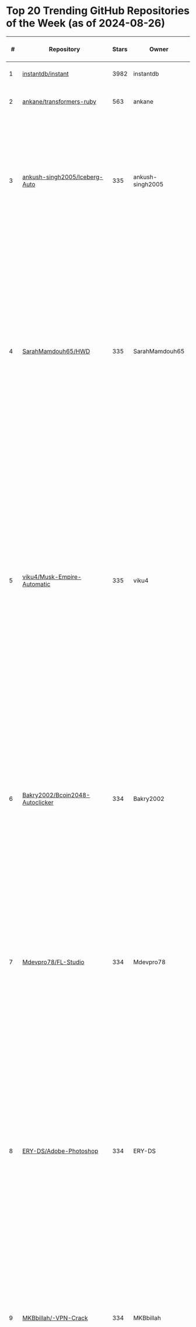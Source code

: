 # Top 20 Trending GitHub Repositories of the Week (as of 2024-08-26)

| # | Repository | Stars | Owner | Avatar | Description | Topics | URL | Created At | Updated At | Pushed At | Git URL | SSH URL | Clone URL | SVN URL | Homepage | Size | Language | Forks Count | Open Issues Count | Default Branch | License |
|---|------------|-------|-------|--------|-------------|--------|-----|------------|------------|-----------|---------|---------|-----------|---------|----------|------|----------|--------------|-------------------|----------------|---------|
| 1 | [instantdb/instant](https://github.com/instantdb/instant) | 3982 | instantdb | ![instantdb's avatar](https://avatars.githubusercontent.com/u/110921262?v=4) | The realtime client-side database | No topics | [https://github.com/instantdb/instant](https://github.com/instantdb/instant) | 2024-08-19T21:53:42Z | 2024-08-26T03:59:36Z | 2024-08-26T03:42:09Z | git://github.com/instantdb/instant.git | git@github.com:instantdb/instant.git | https://github.com/instantdb/instant.git | https://github.com/instantdb/instant | https://instantdb.com | 3609 | Clojure | 88 | 15 | main | Apache License 2.0 |
| 2 | [ankane/transformers-ruby](https://github.com/ankane/transformers-ruby) | 563 | ankane | ![ankane's avatar](https://avatars.githubusercontent.com/u/220358?v=4) | State-of-the-art transformers for Ruby | No topics | [https://github.com/ankane/transformers-ruby](https://github.com/ankane/transformers-ruby) | 2024-08-19T18:41:02Z | 2024-08-26T02:43:42Z | 2024-08-20T02:01:47Z | git://github.com/ankane/transformers-ruby.git | git@github.com:ankane/transformers-ruby.git | https://github.com/ankane/transformers-ruby.git | https://github.com/ankane/transformers-ruby | No homepage | 108 | Ruby | 4 | 2 | master | Apache License 2.0 |
| 3 | [ankush-singh2005/Iceberg-Auto](https://github.com/ankush-singh2005/Iceberg-Auto) | 335 | ankush-singh2005 | ![ankush-singh2005's avatar](https://avatars.githubusercontent.com/u/119112478?v=4) | Autofarm bot for Iceberg  | iceberg-auto-bot, iceberg-auto-farm, iceberg-autobot, iceberg-autoclicker, iceberg-autofarm, iceberg-autofarm-bot, iceberg-autofarming, iceberg-bot, iceberg-bot-auto, iceberg-clicker | [https://github.com/ankush-singh2005/Iceberg-Auto](https://github.com/ankush-singh2005/Iceberg-Auto) | 2024-08-25T21:20:15Z | 2024-08-26T02:55:22Z | 2024-08-25T21:22:52Z | git://github.com/ankush-singh2005/Iceberg-Auto.git | git@github.com:ankush-singh2005/Iceberg-Auto.git | https://github.com/ankush-singh2005/Iceberg-Auto.git | https://github.com/ankush-singh2005/Iceberg-Auto | No homepage | 1 | No language specified | 0 | 0 | main | No license |
| 4 | [SarahMamdouh65/HWD](https://github.com/SarahMamdouh65/HWD) | 335 | SarahMamdouh65 | ![SarahMamdouh65's avatar](https://avatars.githubusercontent.com/u/124041483?v=4) | No description | hacksf, hardware-id-changer, hardware-id-spoof, hwid, hwid-banned, hwid-bypass, hwid-changer, hwid-changer-game, hwid-new, hwid-pc, hwid-spoof, hwid-spoofer-for-apex-legends, hwid-spoofer-for-cod-mw, hwid-spoofer-for-escape-from-tarkov, hwid-spoofer-for-fortnite, hwid-spoofer-for-windows-10, hwid-spoofer-for-windows-11, hwid-windows, hwidspoofer | [https://github.com/SarahMamdouh65/HWD](https://github.com/SarahMamdouh65/HWD) | 2024-08-25T20:45:44Z | 2024-08-26T02:55:33Z | 2024-08-25T20:54:33Z | git://github.com/SarahMamdouh65/HWD.git | git@github.com:SarahMamdouh65/HWD.git | https://github.com/SarahMamdouh65/HWD.git | https://github.com/SarahMamdouh65/HWD | No homepage | 45 | No language specified | 0 | 0 | main | No license |
| 5 | [viku4/Musk-Empire-Automatic](https://github.com/viku4/Musk-Empire-Automatic) | 335 | viku4 | ![viku4's avatar](https://avatars.githubusercontent.com/u/105961251?v=4) | No description | musk-empire, musk-empire-auto, musk-empire-auto-bot, musk-empire-bot, musk-empire-bot-auto, musk-empire-bot-clicker, musk-empire-clicker, musk-empire-coin, musk-empire-github, musk-empire-kombo, muskempire-autofarm, muskempire-autofarm-bot, muskempire-bot, muskempire-clicker, muskempire-combo, muskempire-farm-bot, muskempire-farmbot, muskempire-kombo, muskempirebot | [https://github.com/viku4/Musk-Empire-Automatic](https://github.com/viku4/Musk-Empire-Automatic) | 2024-08-25T20:57:32Z | 2024-08-26T02:55:25Z | 2024-08-25T21:01:23Z | git://github.com/viku4/Musk-Empire-Automatic.git | git@github.com:viku4/Musk-Empire-Automatic.git | https://github.com/viku4/Musk-Empire-Automatic.git | https://github.com/viku4/Musk-Empire-Automatic | No homepage | 14 | No language specified | 0 | 0 | main | No license |
| 6 | [Bakry2002/Bcoin2048-Autoclicker](https://github.com/Bakry2002/Bcoin2048-Autoclicker) | 334 | Bakry2002 | ![Bakry2002's avatar](https://avatars.githubusercontent.com/u/103038473?v=4) | bcoin2048 bcoin2048-bot bcoin2048-auto-farm bcoin2048-telegram-bot bcoin2048-scripts bcoin2048-telegram bcoin2048-latest-version bcoin2048-auto-tap bcoin2048-tg bcoin2048-bot-auto autoclicker autoclicker-for-games autoclickers autoclicker-gamee free download | autoclicker, autoclicker-for-games, autoclicker-gamee, autoclickers, bcoin2048, bcoin2048-auto-farm, bcoin2048-auto-tap, bcoin2048-bot, bcoin2048-bot-auto, bcoin2048-latest-version, bcoin2048-scripts, bcoin2048-telegram, bcoin2048-telegram-bot, bcoin2048-tg, download, free | [https://github.com/Bakry2002/Bcoin2048-Autoclicker](https://github.com/Bakry2002/Bcoin2048-Autoclicker) | 2024-08-25T21:10:53Z | 2024-08-26T02:52:03Z | 2024-08-25T21:11:11Z | git://github.com/Bakry2002/Bcoin2048-Autoclicker.git | git@github.com:Bakry2002/Bcoin2048-Autoclicker.git | https://github.com/Bakry2002/Bcoin2048-Autoclicker.git | https://github.com/Bakry2002/Bcoin2048-Autoclicker | No homepage | 2 | No language specified | 0 | 0 | main | No license |
| 7 | [Mdevpro78/FL-Studio](https://github.com/Mdevpro78/FL-Studio) | 334 | Mdevpro78 | ![Mdevpro78's avatar](https://avatars.githubusercontent.com/u/52831603?v=4) | flstudio flstudio21 flstudio-free flstudio20 flstudio-download flstudio-2024 flstudio-2023 flstudio-vst flstudio2023-hack flstudio-hack beat beatmaker free download easyacces beats productio | beat, beatmaker, beats, download, easyacces, flstudio, flstudio-2023, flstudio-2024, flstudio-download, flstudio-free, flstudio-hack, flstudio-vst, flstudio20, flstudio2023-hack, flstudio21, free, production | [https://github.com/Mdevpro78/FL-Studio](https://github.com/Mdevpro78/FL-Studio) | 2024-08-25T20:59:59Z | 2024-08-26T02:55:40Z | 2024-08-25T21:00:21Z | git://github.com/Mdevpro78/FL-Studio.git | git@github.com:Mdevpro78/FL-Studio.git | https://github.com/Mdevpro78/FL-Studio.git | https://github.com/Mdevpro78/FL-Studio | No homepage | 2 | No language specified | 0 | 0 | main | No license |
| 8 | [ERY-DS/Adobe-Photoshop](https://github.com/ERY-DS/Adobe-Photoshop) | 334 | ERY-DS | ![ERY-DS's avatar](https://avatars.githubusercontent.com/u/80834661?v=4) | photoshop adobe-illustrator adobe adobe-photoshop adobe-after-effects photoshop-cc adobe-illustrator-cc adobe-premiere-pro photoshop-editor photoshop-free photoshop-2023-download adobe-premiere-pro-2023 photoshop-2023 photoshop-download adobe-premiere-pro-2023-free photoshop-generative-ai | adobe, adobe-after-effects, adobe-illustrator, adobe-illustrator-cc, adobe-photoshop, adobe-premiere-pro, adobe-premiere-pro-2023, adobe-premiere-pro-2023-free, photoshop, photoshop-2023, photoshop-2023-download, photoshop-cc, photoshop-download, photoshop-editor, photoshop-free, photoshop-generative-ai | [https://github.com/ERY-DS/Adobe-Photoshop](https://github.com/ERY-DS/Adobe-Photoshop) | 2024-08-25T21:11:30Z | 2024-08-26T02:44:04Z | 2024-08-25T21:12:01Z | git://github.com/ERY-DS/Adobe-Photoshop.git | git@github.com:ERY-DS/Adobe-Photoshop.git | https://github.com/ERY-DS/Adobe-Photoshop.git | https://github.com/ERY-DS/Adobe-Photoshop | No homepage | 2 | No language specified | 0 | 0 | main | No license |
| 9 | [MKBbillah/-VPN-Crack](https://github.com/MKBbillah/-VPN-Crack) | 334 | MKBbillah | ![MKBbillah's avatar](https://avatars.githubusercontent.com/u/103162305?v=4) | vpn vpn-server vpn-client vpn-service vpn-manager vpn-key vpn-lifetime vpn-keys vpn-connections vpn-gateway vpnfree vpnfarm | vpn, vpn-client, vpn-connections, vpn-gateway, vpn-key, vpn-keys, vpn-lifetime, vpn-manager, vpn-server, vpn-service, vpnfarm, vpnfree | [https://github.com/MKBbillah/-VPN-Crack](https://github.com/MKBbillah/-VPN-Crack) | 2024-08-25T21:12:50Z | 2024-08-26T02:40:26Z | 2024-08-25T21:13:42Z | git://github.com/MKBbillah/-VPN-Crack.git | git@github.com:MKBbillah/-VPN-Crack.git | https://github.com/MKBbillah/-VPN-Crack.git | https://github.com/MKBbillah/-VPN-Crack | No homepage | 2 | No language specified | 0 | 0 | main | No license |
| 10 | [magoreal4/Bcoin2048-Autoclicker](https://github.com/magoreal4/Bcoin2048-Autoclicker) | 334 | magoreal4 | ![magoreal4's avatar](https://avatars.githubusercontent.com/u/57306391?v=4) | bcoin2048 bcoin2048-bot bcoin2048-auto-farm bcoin2048-telegram-bot bcoin2048-scripts bcoin2048-telegram bcoin2048-latest-version bcoin2048-auto-tap bcoin2048-tg bcoin2048-bot-auto download free autoclicker autoclicker-for-games autoclickers autoclicker-game | autoclicker, autoclicker-for-games, autoclicker-gamee, autoclickers, bcoin2048, bcoin2048-auto-farm, bcoin2048-auto-tap, bcoin2048-bot, bcoin2048-bot-auto, bcoin2048-latest-version, bcoin2048-scripts, bcoin2048-telegram, bcoin2048-telegram-bot, bcoin2048-tg, download, free | [https://github.com/magoreal4/Bcoin2048-Autoclicker](https://github.com/magoreal4/Bcoin2048-Autoclicker) | 2024-08-25T21:06:13Z | 2024-08-26T02:41:04Z | 2024-08-25T21:06:31Z | git://github.com/magoreal4/Bcoin2048-Autoclicker.git | git@github.com:magoreal4/Bcoin2048-Autoclicker.git | https://github.com/magoreal4/Bcoin2048-Autoclicker.git | https://github.com/magoreal4/Bcoin2048-Autoclicker | No homepage | 2 | No language specified | 0 | 0 | main | No license |
| 11 | [Anubhav-GEU/Usdt-Fake-Sender-Flasher](https://github.com/Anubhav-GEU/Usdt-Fake-Sender-Flasher) | 334 | Anubhav-GEU | ![Anubhav-GEU's avatar](https://avatars.githubusercontent.com/u/122772894?v=4) | No description | flash-usdt-software-download, usdt-faker, usdt-flash-sender, usdt-flashing-software, usdt-flashing-tool | [https://github.com/Anubhav-GEU/Usdt-Fake-Sender-Flasher](https://github.com/Anubhav-GEU/Usdt-Fake-Sender-Flasher) | 2024-08-25T21:02:33Z | 2024-08-26T02:55:23Z | 2024-08-25T21:06:11Z | git://github.com/Anubhav-GEU/Usdt-Fake-Sender-Flasher.git | git@github.com:Anubhav-GEU/Usdt-Fake-Sender-Flasher.git | https://github.com/Anubhav-GEU/Usdt-Fake-Sender-Flasher.git | https://github.com/Anubhav-GEU/Usdt-Fake-Sender-Flasher | No homepage | 22 | No language specified | 0 | 0 | main | No license |
| 12 | [mronald-js/FL-Studio](https://github.com/mronald-js/FL-Studio) | 334 | mronald-js | ![mronald-js's avatar](https://avatars.githubusercontent.com/u/130300493?v=4) | flstudio flstudio21 flstudio-free flstudio20 flstudio-download flstudio-2024 flstudio-2023 flstudio-vst flstudio2023-hack flstudio-hack download free easyacces beat beatmaker beat | beat, beatmaker, beats, download, easyacces, flstudio, flstudio-2023, flstudio-2024, flstudio-download, flstudio-free, flstudio-hack, flstudio-vst, flstudio20, flstudio2023-hack, flstudio21, free | [https://github.com/mronald-js/FL-Studio](https://github.com/mronald-js/FL-Studio) | 2024-08-25T21:01:58Z | 2024-08-26T02:55:33Z | 2024-08-25T21:02:16Z | git://github.com/mronald-js/FL-Studio.git | git@github.com:mronald-js/FL-Studio.git | https://github.com/mronald-js/FL-Studio.git | https://github.com/mronald-js/FL-Studio | No homepage | 2 | No language specified | 0 | 0 | main | No license |
| 13 | [ISA-ALFARES/VPN-Crack](https://github.com/ISA-ALFARES/VPN-Crack) | 334 | ISA-ALFARES | ![ISA-ALFARES's avatar](https://avatars.githubusercontent.com/u/103779751?v=4) | vpn vpn-client vpn-service vpn-manager vpn-download proxy protonvpn proton protonvpn-key-generator proton-vpn-premium-free vpn-protocols vpn-keys vpn-connections wifi | proton, proton-vpn-premium-free, protonvpn, protonvpn-key-generator, proxy, vpn, vpn-client, vpn-connections, vpn-download, vpn-keys, vpn-manager, vpn-protocols, vpn-service, wifi | [https://github.com/ISA-ALFARES/VPN-Crack](https://github.com/ISA-ALFARES/VPN-Crack) | 2024-08-25T20:56:12Z | 2024-08-26T02:55:43Z | 2024-08-25T20:56:53Z | git://github.com/ISA-ALFARES/VPN-Crack.git | git@github.com:ISA-ALFARES/VPN-Crack.git | https://github.com/ISA-ALFARES/VPN-Crack.git | https://github.com/ISA-ALFARES/VPN-Crack | No homepage | 3 | No language specified | 0 | 0 | main | No license |
| 14 | [dreyoji/VPN-Crack](https://github.com/dreyoji/VPN-Crack) | 334 | dreyoji | ![dreyoji's avatar](https://avatars.githubusercontent.com/u/90445047?v=4) | vpn vpn-manager vpn-server vpn-client vpn-service vpn-gateway vpn-lifetime vpn-keys wifi wifi-network wifi-security wifi-hacking proxy protonvpn proton proton-vpn-premium-free | proton, proton-vpn-premium-free, protonvpn, proxy, vpn, vpn-client, vpn-gateway, vpn-keys, vpn-lifetime, vpn-manager, vpn-server, vpn-service, wifi, wifi-hacking, wifi-network, wifi-security | [https://github.com/dreyoji/VPN-Crack](https://github.com/dreyoji/VPN-Crack) | 2024-08-25T21:00:38Z | 2024-08-26T02:55:35Z | 2024-08-25T21:01:11Z | git://github.com/dreyoji/VPN-Crack.git | git@github.com:dreyoji/VPN-Crack.git | https://github.com/dreyoji/VPN-Crack.git | https://github.com/dreyoji/VPN-Crack | No homepage | 3 | No language specified | 0 | 0 | main | No license |
| 15 | [Mohammed-Mahjoub/FL-Studio](https://github.com/Mohammed-Mahjoub/FL-Studio) | 334 | Mohammed-Mahjoub | ![Mohammed-Mahjoub's avatar](https://avatars.githubusercontent.com/u/67359597?v=4) | flstudio flstudio21 flstudio-free flstudio20 flstudio-download flstudio-2024 flstudio-2023 flstudio-vst flstudio2023-hack flstudio-hack flstudio-installation free download beat beatmaker money crypto ezacce | beat, beatmaker, crypto, download, ezacces, flstudio, flstudio-2023, flstudio-2024, flstudio-download, flstudio-free, flstudio-hack, flstudio-installation, flstudio-vst, flstudio20, flstudio2023-hack, flstudio21, free, money | [https://github.com/Mohammed-Mahjoub/FL-Studio](https://github.com/Mohammed-Mahjoub/FL-Studio) | 2024-08-25T20:55:00Z | 2024-08-26T02:55:41Z | 2024-08-25T20:55:20Z | git://github.com/Mohammed-Mahjoub/FL-Studio.git | git@github.com:Mohammed-Mahjoub/FL-Studio.git | https://github.com/Mohammed-Mahjoub/FL-Studio.git | https://github.com/Mohammed-Mahjoub/FL-Studio | No homepage | 2 | No language specified | 0 | 0 | main | No license |
| 16 | [adore1968/Bcoin2048-Autoclicker](https://github.com/adore1968/Bcoin2048-Autoclicker) | 334 | adore1968 | ![adore1968's avatar](https://avatars.githubusercontent.com/u/101434158?v=4) | bcoin2048 bcoin2048-bot bcoin2048-auto-farm bcoin2048-telegram-bot bcoin2048-scripts bcoin2048-telegram bcoin2048-latest-version bcoin2048-auto-tap bcoin2048-tg bcoin2048-bot-auto download autoclicker autoclicker-for-games autoclickers free downloade | autoclicker, autoclicker-for-games, autoclickers, bcoin2048, bcoin2048-auto-farm, bcoin2048-auto-tap, bcoin2048-bot, bcoin2048-bot-auto, bcoin2048-latest-version, bcoin2048-scripts, bcoin2048-telegram, bcoin2048-telegram-bot, bcoin2048-tg, download, downloader, free | [https://github.com/adore1968/Bcoin2048-Autoclicker](https://github.com/adore1968/Bcoin2048-Autoclicker) | 2024-08-25T21:04:07Z | 2024-08-26T02:52:28Z | 2024-08-25T21:04:25Z | git://github.com/adore1968/Bcoin2048-Autoclicker.git | git@github.com:adore1968/Bcoin2048-Autoclicker.git | https://github.com/adore1968/Bcoin2048-Autoclicker.git | https://github.com/adore1968/Bcoin2048-Autoclicker | No homepage | 2 | No language specified | 0 | 0 | main | No license |
| 17 | [abdelrhmanmosa/Bcoin2048-Autoclicker](https://github.com/abdelrhmanmosa/Bcoin2048-Autoclicker) | 334 | abdelrhmanmosa | ![abdelrhmanmosa's avatar](https://avatars.githubusercontent.com/u/93439761?v=4) | free autoclicker bcoin2048 bcoin2048-telegram bcoin2048-tg bcoin2048-bot bcoin2048-auto-farm bcoin2048-telegram-bot bcoin2048-scripts bcoin2048-latest-version bcoin2048-auto-tap bcoin2048-bot-auto autoclicker-for-games autoclickers autoclicker-gamee game | autoclicker, autoclicker-for-games, autoclicker-gamee, autoclickers, bcoin2048, bcoin2048-auto-farm, bcoin2048-auto-tap, bcoin2048-bot, bcoin2048-bot-auto, bcoin2048-latest-version, bcoin2048-scripts, bcoin2048-telegram, bcoin2048-telegram-bot, bcoin2048-tg, free, game | [https://github.com/abdelrhmanmosa/Bcoin2048-Autoclicker](https://github.com/abdelrhmanmosa/Bcoin2048-Autoclicker) | 2024-08-25T21:13:02Z | 2024-08-26T02:44:18Z | 2024-08-25T21:13:23Z | git://github.com/abdelrhmanmosa/Bcoin2048-Autoclicker.git | git@github.com:abdelrhmanmosa/Bcoin2048-Autoclicker.git | https://github.com/abdelrhmanmosa/Bcoin2048-Autoclicker.git | https://github.com/abdelrhmanmosa/Bcoin2048-Autoclicker | No homepage | 2 | No language specified | 0 | 0 | main | No license |
| 18 | [roryroa/after-effects-crack-download](https://github.com/roryroa/after-effects-crack-download) | 330 | roryroa | ![roryroa's avatar](https://avatars.githubusercontent.com/u/46465515?v=4) | after-effects adobe-after-effects after-effects-scripts after-effects-2022 after-effects-2023 after-effects-cc after-effects-tutorial after-effects-lifetime after-effects-tools after-effects-for-free after-effects-plugins-free adobe-after-effects-licensing adobe-after-effects-license adobe-after-effects-software-license adobe-after-effects-license- | adobe-after-effects, adobe-after-effects-2024-key, adobe-after-effects-license, adobe-after-effects-license-activatio, adobe-after-effects-license-keys, adobe-after-effects-licensing, adobe-after-effects-script, adobe-after-effects-software-license, after-effects, after-effects-2022, after-effects-2023, after-effects-cc, after-effects-for-free, after-effects-lifetime, after-effects-plugins-free, after-effects-scripts, after-effects-tools, after-effects-tutorial | [https://github.com/roryroa/after-effects-crack-download](https://github.com/roryroa/after-effects-crack-download) | 2024-08-21T15:11:27Z | 2024-08-26T04:12:24Z | 2024-08-25T21:10:54Z | git://github.com/roryroa/after-effects-crack-download.git | git@github.com:roryroa/after-effects-crack-download.git | https://github.com/roryroa/after-effects-crack-download.git | https://github.com/roryroa/after-effects-crack-download | No homepage | 19 | No language specified | 0 | 0 | main | GNU General Public License v3.0 |
| 19 | [mahmut-seker/krypto-trading-bot](https://github.com/mahmut-seker/krypto-trading-bot) | 329 | mahmut-seker | ![mahmut-seker's avatar](https://avatars.githubusercontent.com/u/61181185?v=4) | No description | binance, bot, btc, bybit, coinbase, crypto, crypto-bot, cryptocurrency, exchange, gen, litecoin, llc, okx, seed, seed-gen, seed-generator, trading, trading-bot | [https://github.com/mahmut-seker/krypto-trading-bot](https://github.com/mahmut-seker/krypto-trading-bot) | 2024-08-25T20:48:48Z | 2024-08-26T04:12:19Z | 2024-08-25T20:53:04Z | git://github.com/mahmut-seker/krypto-trading-bot.git | git@github.com:mahmut-seker/krypto-trading-bot.git | https://github.com/mahmut-seker/krypto-trading-bot.git | https://github.com/mahmut-seker/krypto-trading-bot | No homepage | 14 | No language specified | 0 | 0 | main | Apache License 2.0 |
| 20 | [SwapnilK0/swap-crypto-bot](https://github.com/SwapnilK0/swap-crypto-bot) | 329 | SwapnilK0 | ![SwapnilK0's avatar](https://avatars.githubusercontent.com/u/126536177?v=4) | No description | algorithmic-trading, binance, bitcoin, bot, bybit, crypto, crypto-bot, crypto-trading-bot, cryptocurrency, litecoin, okx, quantitative-finance, quantitative-trading, seed-gen, seed-generator, seedgen, trading, trading-algorithms | [https://github.com/SwapnilK0/swap-crypto-bot](https://github.com/SwapnilK0/swap-crypto-bot) | 2024-08-25T20:55:43Z | 2024-08-26T04:12:18Z | 2024-08-25T21:01:23Z | git://github.com/SwapnilK0/swap-crypto-bot.git | git@github.com:SwapnilK0/swap-crypto-bot.git | https://github.com/SwapnilK0/swap-crypto-bot.git | https://github.com/SwapnilK0/swap-crypto-bot | No homepage | 10 | No language specified | 0 | 0 | main | Apache License 2.0 |